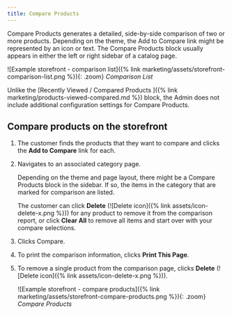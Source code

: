 ```yaml
---
title: Compare Products
---
```


Compare Products generates a detailed, side-by-side comparison of two or more products. Depending on the theme, the Add to Compare link might be represented by an icon or text. The Compare Products block usually appears in either the left or right sidebar of a catalog page.

![Example storefront - comparison list]({% link marketing/assets/storefront-comparison-list.png %}){: .zoom}
_Comparison List_

Unlike the [Recently Viewed / Compared Products ]({% link marketing/products-viewed-compared.md %}) block, the Admin does not include additional configuration settings for Compare Products.

## Compare products on the storefront

1. The customer finds the products that they want to compare and clicks the **Add to Compare** link for each.

1. Navigates to an associated category page.

    Depending on the theme and page layout, there might be a Compare Products block in the sidebar. If so, the items in the category that are marked for comparison are listed.

    The customer can click **Delete** (![Delete icon]({% link assets/icon-delete-x.png %})) for any product to remove it from the comparison report, or click **Clear All** to remove all items and start over with your compare selections.

1. Clicks <span class="btn">Compare</span>.

1. To print the comparison information, clicks **Print This Page**.

1. To remove a single product from the comparison page, clicks **Delete** (![Delete icon]({% link assets/icon-delete-x.png %})).

    ![Example storefront - compare products]({% link marketing/assets/storefront-compare-products.png %}){: .zoom}
    _Compare Products_
